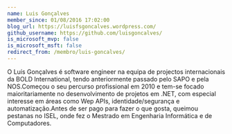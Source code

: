 ```yaml
---
name: Luis Gonçalves
member_since: 01/08/2016 17:02:00
blog_url: https://luisfsgoncalves.wordpress.com/
github_username: https://github.com/luisgoncalves/
is_microsoft_mvp: false
is_microsoft_msft: false
redirect_from: /membro/luis-goncalves/
---
```

O Luís Gonçalves é&#160;software&#160;engineer&#160;na equipa de projectos internacionais da BOLD International, tendo anteriormente passado pelo SAPO e pela NOS.Começou o seu percurso profissional em 2010 e tem-se focado maioritariamente no desenvolvimento de projetos em .NET, com especial interesse em áreas como Wep APIs, identidade/segurança e automatização.Antes de ser pago para fazer o que gosta, queimou pestanas no ISEL, onde fez o Mestrado em Engenharia Informática e de Computadores.